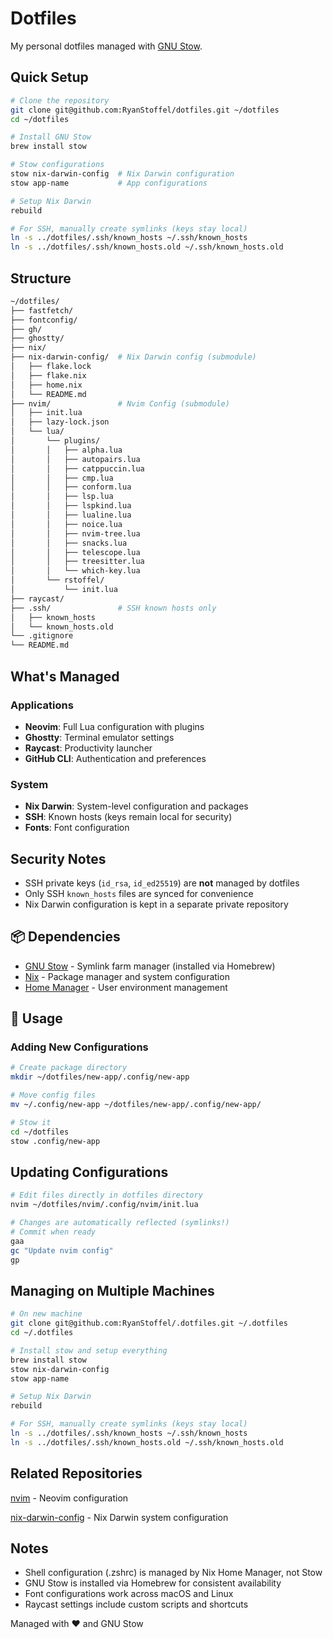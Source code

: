 # Dotfiles

My personal dotfiles managed with [GNU Stow](https://www.gnu.org/software/stow/).

## Quick Setup

```bash
# Clone the repository
git clone git@github.com:RyanStoffel/dotfiles.git ~/dotfiles
cd ~/dotfiles

# Install GNU Stow
brew install stow

# Stow configurations
stow nix-darwin-config  # Nix Darwin configuration
stow app-name           # App configurations

# Setup Nix Darwin
rebuild

# For SSH, manually create symlinks (keys stay local)
ln -s ../dotfiles/.ssh/known_hosts ~/.ssh/known_hosts
ln -s ../dotfiles/.ssh/known_hosts.old ~/.ssh/known_hosts.old
```

## Structure
```bash
~/dotfiles/
├── fastfetch/
├── fontconfig/
├── gh/
├── ghostty/
├── nix/
├── nix-darwin-config/  # Nix Darwin config (submodule)
│   ├── flake.lock
│   ├── flake.nix
│   ├── home.nix
│   └── README.md
├── nvim/               # Nvim Config (submodule)
│   ├── init.lua
│   ├── lazy-lock.json
│   └── lua/
│       └── plugins/
│       │   ├── alpha.lua
│       │   ├── autopairs.lua
│       │   ├── catppuccin.lua
│       │   ├── cmp.lua
│       │   ├── conform.lua
│       │   ├── lsp.lua
│       │   ├── lspkind.lua
│       │   ├── lualine.lua
│       │   ├── noice.lua
│       │   ├── nvim-tree.lua
│       │   ├── snacks.lua
│       │   ├── telescope.lua
│       │   ├── treesitter.lua
│       │   └── which-key.lua
│       └── rstoffel/
│           └── init.lua
├── raycast/
├── .ssh/               # SSH known hosts only
│   ├── known_hosts
│   └── known_hosts.old
└── .gitignore
└── README.md
```

## What's Managed

### Applications
- **Neovim**: Full Lua configuration with plugins
- **Ghostty**: Terminal emulator settings
- **Raycast**: Productivity launcher
- **GitHub CLI**: Authentication and preferences

### System
- **Nix Darwin**: System-level configuration and packages
- **SSH**: Known hosts (keys remain local for security)
- **Fonts**: Font configuration

## Security Notes

- SSH private keys (`id_rsa`, `id_ed25519`) are **not** managed by dotfiles
- Only SSH `known_hosts` files are synced for convenience
- Nix Darwin configuration is kept in a separate private repository

## 📦 Dependencies

- [GNU Stow](https://www.gnu.org/software/stow/) - Symlink farm manager (installed via Homebrew)
- [Nix](https://nixos.org/) - Package manager and system configuration
- [Home Manager](https://github.com/nix-community/home-manager) - User environment management

## 🔄 Usage

### Adding New Configurations
```bash
# Create package directory
mkdir ~/dotfiles/new-app/.config/new-app

# Move config files
mv ~/.config/new-app ~/dotfiles/new-app/.config/new-app/

# Stow it
cd ~/dotfiles
stow .config/new-app
```

## Updating Configurations
```bash
# Edit files directly in dotfiles directory
nvim ~/dotfiles/nvim/.config/nvim/init.lua

# Changes are automatically reflected (symlinks!)
# Commit when ready
gaa
gc "Update nvim config"
gp
```

## Managing on Multiple Machines
```bash
# On new machine
git clone git@github.com:RyanStoffel/.dotfiles.git ~/.dotfiles
cd ~/.dotfiles

# Install stow and setup everything
brew install stow
stow nix-darwin-config
stow app-name

# Setup Nix Darwin
rebuild

# For SSH, manually create symlinks (keys stay local)
ln -s ../dotfiles/.ssh/known_hosts ~/.ssh/known_hosts
ln -s ../dotfiles/.ssh/known_hosts.old ~/.ssh/known_hosts.old
```

## Related Repositories
[nvim](https://github.com/RyanStoffel/nvim) - Neovim configuration

[nix-darwin-config](https://github.com/RyanStoffel/nix-darwin-config) - Nix Darwin system configuration

## Notes
- Shell configuration (.zshrc) is managed by Nix Home Manager, not Stow
- GNU Stow is installed via Homebrew for consistent availability
- Font configurations work across macOS and Linux
- Raycast settings include custom scripts and shortcuts

Managed with ❤️ and GNU Stow
